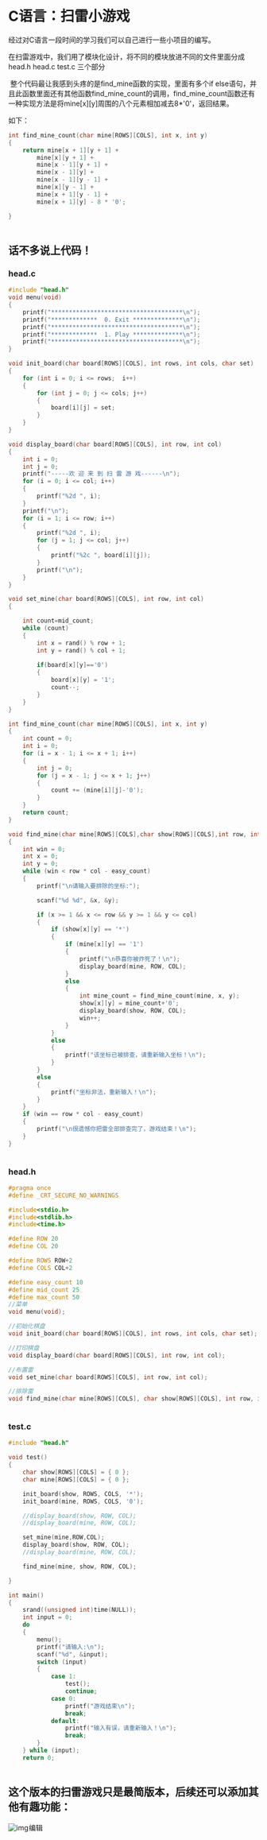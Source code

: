 # C语言：扫雷小游戏   

  经过对C语言一段时间的学习我们可以自己进行一些小项目的编写。

​     在扫雷游戏中，我们用了模块化设计，将不同的模块放进不同的文件里面分成head.h head.c test.c 三个部分

​    整个代码最让我感到头疼的是find_mine函数的实现，里面有多个if else语句，并且此函数里面还有其他函数find_mine_count的调用，find_mine_count函数还有一种实现方法是将mine[x][y]周围的八个元素相加减去8*'0'，返回结果。

如下：

```cpp
int find_mine_count(char mine[ROWS][COLS], int x, int y)
{
	return mine[x + 1][y + 1] +
		mine[x][y + 1] +
		mine[x - 1][y + 1] +
		mine[x - 1][y] +
		mine[x - 1][y - 1] +
		mine[x][y - 1] +
		mine[x + 1][y - 1] +
		mine[x + 1][y] - 8 * '0';

}
```

![点击并拖拽以移动](data:image/gif;base64,R0lGODlhAQABAPABAP///wAAACH5BAEKAAAALAAAAAABAAEAAAICRAEAOw==)

##     话不多说上代码！

### head.c

```cpp
#include "head.h"
void menu(void)
{
	printf("*************************************\n");
	printf("*************  0. Exit **************\n");
	printf("*************************************\n");
	printf("*************  1. Play **************\n");
	printf("*************************************\n");
}

void init_board(char board[ROWS][COLS], int rows, int cols, char set)
{
	for (int i = 0; i <= rows;  i++)
	{
		for (int j = 0; j <= cols; j++)
		{
			board[i][j] = set;
		}
	}
}

void display_board(char board[ROWS][COLS], int row, int col)
{
	int i = 0;
	int j = 0;
	printf("-----欢 迎 来 到 扫 雷 游 戏------\n");
	for (i = 0; i <= col; i++)
	{
		printf("%2d ", i);
	}
	printf("\n");
	for (i = 1; i <= row; i++)
	{
		printf("%2d ", i);
		for (j = 1; j <= col; j++)
		{
			printf("%2c ", board[i][j]);
		}
		printf("\n");
	}
}

void set_mine(char board[ROWS][COLS], int row, int col)
{

	int count=mid_count;
	while (count)
	{
		int x = rand() % row + 1;
		int y = rand() % col + 1;
	
		if(board[x][y]=='0')
		{
			board[x][y] = '1';
			count--;
		}
	}
}

int find_mine_count(char mine[ROWS][COLS], int x, int y)
{
	int count = 0;
	int i = 0;
	for (i = x - 1; i <= x + 1; i++)
	{
		int j = 0;
		for (j = x - 1; j <= x + 1; j++)
		{
			count += (mine[i][j]-'0');
		}
	}
	return count;
}

void find_mine(char mine[ROWS][COLS],char show[ROWS][COLS],int row, int col)
{
	int win = 0;
	int x = 0;
	int y = 0;
	while (win < row * col - easy_count)
	{
		printf("\n请输入要排除的坐标:");

		scanf("%d %d", &x, &y);

		if (x >= 1 && x <= row && y >= 1 && y <= col)
		{
			if (show[x][y] == '*')
			{
				if (mine[x][y] == '1')
				{
					printf("\n恭喜你被炸死了！\n");
					display_board(mine, ROW, COL);
				}
				else
				{
					int mine_count = find_mine_count(mine, x, y);
					show[x][y] = mine_count+'0';
					display_board(show, ROW, COL);
					win++;
				}
			}
			else
			{
				printf("该坐标已被排查，请重新输入坐标！\n");
			}
		}
		else
		{
			printf("坐标非法，重新输入！\n");
		}
	}
	if (win == row * col - easy_count)
	{
		printf("\n很遗憾你把雷全部排查完了，游戏结束！\n");
	}
}
```

![点击并拖拽以移动](data:image/gif;base64,R0lGODlhAQABAPABAP///wAAACH5BAEKAAAALAAAAAABAAEAAAICRAEAOw==)

###  head.h

```cpp
#pragma once
#define _CRT_SECURE_NO_WARNINGS

#include<stdio.h>
#include<stdlib.h>
#include<time.h>

#define ROW 20
#define COL 20

#define ROWS ROW+2
#define COLS COL+2

#define easy_count 10
#define mid_count 25
#define max_count 50
//菜单
void menu(void);

//初始化棋盘
void init_board(char board[ROWS][COLS], int rows, int cols, char set);

//打印棋盘
void display_board(char board[ROWS][COLS], int row, int col);

//布置雷
void set_mine(char board[ROWS][COLS], int row, int col);

//排除雷
void find_mine(char mine[ROWS][COLS], char show[ROWS][COLS], int row, int col);
```

![点击并拖拽以移动](data:image/gif;base64,R0lGODlhAQABAPABAP///wAAACH5BAEKAAAALAAAAAABAAEAAAICRAEAOw==)

###  test.c

```cpp
#include "head.h"

void test()
{
	char show[ROWS][COLS] = { 0 };
	char mine[ROWS][COLS] = { 0 };

	init_board(show, ROWS, COLS, '*');
	init_board(mine, ROWS, COLS, '0');

	//display_board(show, ROW, COL);
	//display_board(mine, ROW, COL);

	set_mine(mine,ROW,COL);
	display_board(show, ROW, COL);
	//display_board(mine, ROW, COL);

	find_mine(mine, show, ROW, COL);

}

int main()
{
	srand((unsigned int)time(NULL));
	int input = 0;
	do
	{
		menu();
		printf("请输入:\n");
		scanf("%d", &input);
		switch (input)
		{
			case 1:
				test(); 
				continue;
			case 0:
				printf("游戏结束\n"); 
				break;
			default:
				printf("输入有误，请重新输入！\n"); 
				break;
		}
	} while (input);
	return 0;
```

![点击并拖拽以移动](data:image/gif;base64,R0lGODlhAQABAPABAP///wAAACH5BAEKAAAALAAAAAABAAEAAAICRAEAOw==)

## 这个版本的扫雷游戏只是最简版本，后续还可以添加其他有趣功能：

![img](https://raw.githubusercontent.com/QinMou000/pic/main/2169590e4c7f1ad17c6573517e229fb1.png)![点击并拖拽以移动](data:image/gif;base64,R0lGODlhAQABAPABAP///wAAACH5BAEKAAAALAAAAAABAAEAAAICRAEAOw==)编辑